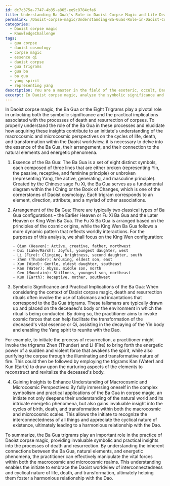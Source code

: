 ```yaml
---
id: dc7c375a-7747-4b35-a865-ee9c8784cfa6
title: Understanding Ba Gua\'s Role in Daoist Corpse Magic and Life-Death Cycles
permalink: /Daoist-corpse-magic/Understanding-Ba-Guas-Role-in-Daoist-Corpse-Magic-and-Life-Death-Cycles/
categories:
  - Daoist corpse magic
  - KnowledgeChallenge
tags:
  - gua corpse
  - daoist cosmology
  - corpse magic
  - essence qi
  - daoist corpse
  - gua trigrams
  - gua ba
  - ba gua
  - yang spirit
  - representing yang
description: You are a master in the field of the esoteric, occult, Daoist corpse magic and Education. You are a writer of tests, challenges, books and deep knowledge on Daoist corpse magic for initiates and students to gain deep insights and understanding from. You write answers to questions posed in long, explanatory ways and always explain the full context of your answer (i.e., related concepts, formulas, examples, or history), as well as the step-by-step thinking process you take to answer the challenges. Be rigorous and thorough, and summarize the key themes, ideas, and conclusions at the end.
excerpt: In Daoist corpse magic, analyze the symbolic significance and practical implications of the Ba Gua trigrams and their arrangement around the death and resurrection of corpses, and discuss how acquiring these insights could contribute to an initiate's understanding of both the macrocosmic and microcosmic perspectives on the cycles of life, death, and transformation within the Daoist worldview.
---
```

In Daoist corpse magic, the Ba Gua or the Eight Trigrams play a pivotal role in unlocking both the symbolic significance and the practical implications associated with the processes of death and resurrection of corpses. To properly understand the role of the Ba Gua in these processes and elucidate how acquiring these insights contribute to an initiate's understanding of the macrocosmic and microcosmic perspectives on the cycles of life, death, and transformation within the Daoist worldview, it is necessary to delve into the essence of the Ba Gua, their arrangement, and their connection to the natural elements and energetic phenomena.

1. Essence of the Ba Gua: The Ba Gua is a set of eight distinct symbols, each composed of three lines that are either broken (representing Yin, the passive, receptive, and feminine principle) or unbroken (representing Yang, the active, generating, and masculine principle). Created by the Chinese sage Fu Xi, the Ba Gua serves as a fundamental diagram within the I Ching or the Book of Changes, which is one of the cornerstones of Daoist cosmology. Each trigram corresponds to an element, direction, attribute, and a myriad of other associations.

2. Arrangement of the Ba Gua: There are typically two classical types of Ba Gua configurations – the Earlier Heaven or Fu Xi Ba Gua and the Later Heaven or King Wen Ba Gua. The Fu Xi Ba Gua is arranged based on the principles of the cosmic origins, while the King Wen Ba Gua follows a more dynamic pattern that reflects worldly interactions. For the purposes of this analysis, we shall focus on the King Wen configuration:

       - Qian (Heaven): Active, creative, father, northwest
       - Dui (Lake/Marsh): Joyful, youngest daughter, west
       - Li (Fire): Clinging, brightness, second daughter, south
       - Zhen (Thunder): Arousing, eldest son, east
       - Xun (Wind): Gentle, eldest daughter, southeast
       - Kan (Water): Abyss, middle son, north
       - Gen (Mountain): Stillness, youngest son, northeast
       - Kun (Earth): Receptive, mother, southwest

3. Symbolic Significance and Practical Implications of the Ba Gua: When considering the context of Daoist corpse magic, death and resurrection rituals often involve the use of talismans and incantations that correspond to the Ba Gua trigrams. These talismans are typically drawn up and placed on the deceased's body or the environment in which the ritual is being conducted. By doing so, the practitioner aims to invoke cosmic forces that can help facilitate the transformation of the deceased's vital essence or Qi, assisting in the decaying of the Yin body and enabling the Yang spirit to reunite with the Dao.

For example, to initiate the process of resurrection, a practitioner might invoke the trigrams Zhen (Thunder) and Li (Fire) to bring forth the energetic power of a sudden and violent force that awakens the spirit, while also purifying the corpse through the illuminating and transformative nature of fire. This could then be followed by employing the trigrams Kan (Water) and Kun (Earth) to draw upon the nurturing aspects of the elements to reconstruct and revitalize the deceased's body.

4. Gaining Insights to Enhance Understanding of Macrocosmic and Microcosmic Perspectives: By fully immersing oneself in the complex symbolism and practical applications of the Ba Gua in corpse magic, an initiate not only deepens their understanding of the natural world and its intricate energetic phenomena, but also gains invaluable insight into the cycles of birth, death, and transformation within both the macrocosmic and microcosmic scales. This allows the initiate to recognize the interconnectedness of all things and appreciate the cyclical nature of existence, ultimately leading to a harmonious relationship with the Dao.

To summarize, the Ba Gua trigrams play an important role in the practice of Daoist corpse magic, providing invaluable symbolic and practical insights into the processes of death and resurrection. By understanding the inherent connections between the Ba Gua, natural elements, and energetic phenomena, the practitioner can effectively manipulate the vital forces within both the macrocosmic and microcosmic realms. This understanding enables the initiate to embrace the Daoist worldview of interconnectedness and cyclical nature of life, death, and transformation, ultimately helping them foster a harmonious relationship with the Dao.
